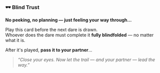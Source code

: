 ### 🕶️ Blind Trust  
**No peeking, no planning — just feeling your way through...**

Play this card before the next dare is drawn.  
Whoever does the dare must complete it **fully blindfolded** — no matter what it is.

After it's played, **pass it to your partner**…  

> *“Close your eyes. Now let the trail — and your partner — lead the way.”*